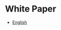 # White Paper

- [English](https://github.com/gridironprotocol/gridironprotocol/blob/master/WHITEPAPER.md)

